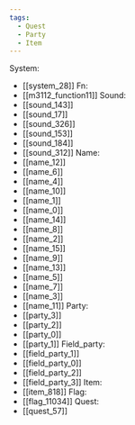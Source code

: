 ```yaml
---
tags:
  - Quest
  - Party
  - Item
---
```

System:
- [[system_28]]
Fn:
- [[m3112_function11]]
Sound:
- [[sound_143]]
- [[sound_17]]
- [[sound_326]]
- [[sound_153]]
- [[sound_184]]
- [[sound_312]]
Name:
- [[name_12]]
- [[name_6]]
- [[name_4]]
- [[name_10]]
- [[name_1]]
- [[name_0]]
- [[name_14]]
- [[name_8]]
- [[name_2]]
- [[name_15]]
- [[name_9]]
- [[name_13]]
- [[name_5]]
- [[name_7]]
- [[name_3]]
- [[name_11]]
Party:
- [[party_3]]
- [[party_2]]
- [[party_0]]
- [[party_1]]
Field_party:
- [[field_party_1]]
- [[field_party_0]]
- [[field_party_2]]
- [[field_party_3]]
Item:
- [[item_818]]
Flag:
- [[flag_11034]]
Quest:
- [[quest_57]]
